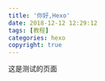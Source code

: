 ```yaml
---
title: '你好,Hexo'
date: 2018-12-12 12:29:12
tags: [教程]
categories: hexo
copyright: true
---
```

这是测试的页面